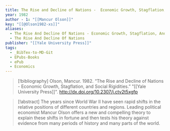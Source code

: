 ```yaml
---
title: The Rise and Decline of Nations -  Economic Growth, Stagflation, and Social Rigidities
year: 1982
author - 1: "[[Mancur Olson]]"
key: "[[@Olson1982-xs]]"
aliases:
  - The Rise And Decline Of Nations - Economic Growth, Stagflation, And Social Rigidities
  - The Rise And Decline Of Nations
publisher: "[[Yale University Press]]"
tags:
  - _BibTex-to-MD-Git
  - EPubs-Books
  - ePub
  - Economics
---
```


> [!bibliography]
> Olson, Mancur. 1982. “The Rise and Decline of Nations -  Economic Growth, Stagflation, and Social Rigidities.” "[[Yale University Press]]". http://dx.doi.org/10.2307/j.ctv2t5xgfp

> [!abstract]
> The years since World War II have seen rapid shifts in the relative positions of different countries and regions. Leading political economist Mancur Olson offers a new and compelling theory to explain these shifts in fortune and then tests his theory against evidence from many periods of history and many parts of the world.